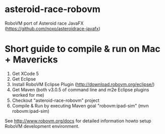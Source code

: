 asteroid-race-robovm
====================

RoboVM port of Asteroid race JavaFX (https://github.com/noxo/asteroidrace-javafx)

Short guide to compile & run on Mac + Mavericks
===============================================
1. Get XCode 5
2. Get Eclipse 
3. Install RoboVM Eclipse Plugin (http://download.robovm.org/eclipse/)
3. Get Maven (both v3.0.5 of command line and m2e Eclipse plugins worked for me)
4. Checkout "asteroid-race-robovm" project
5. Compile & Run by executing Maven goal "robovm:ipad-sim" (mvn robovm:ipad-sim)

See http://www.robovm.org/docs for detailed information howto setup RoboVM development
environment.
